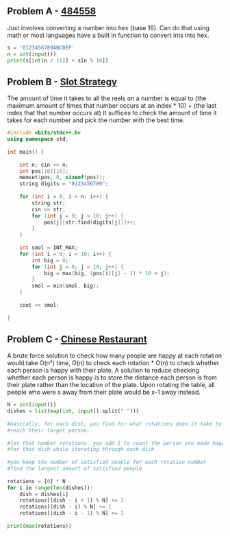 ## Problem A - [484558](https://atcoder.jp/contests/abc271/tasks/abc271_a)

Just involves converting a number into hex (base 16). Can do that using math or most languages have a built in function to convert ints into hex.

```py
s = '0123456789ABCDEF'
n = int(input())
print(s[int(n / 16)] + s[n % 16])
```

## Problem B - [Slot Strategy](https://atcoder.jp/contests/abc252/tasks/abc252_c)

The amount of time it takes to all the reels on a number is equal to (the maximum amount of times that number occurs at an index * 10) + (the last index that that number occurs at)
It suffices to check the amount of time it takes for each number and pick the number with the best time.

```c++
#include <bits/stdc++.h>
using namespace std;
 
int main() {
 
    int n; cin >> n;
    int pos[10][10];
    memset(pos, 0, sizeof(pos));
    string digits = "0123456789";
 
    for (int i = 0; i < n; i++) {
        string str;
        cin >> str;
        for (int j = 0; j < 10; j++) {
            pos[j][str.find(digits[j])]++;
        }
    }
 
    int smol = INT_MAX;
    for (int i = 0; i < 10; i++) {
        int big = 0;
        for (int j = 0; j < 10; j++) {
            big = max(big, (pos[i][j] - 1) * 10 + j);
        }
        smol = min(smol, big);
    }
 
    cout << smol;
 
}
```

## Problem C - [Chinese Restaurant](https://atcoder.jp/contests/abc268/tasks/abc268_c)

A brute force solution to check how many people are happy at each rotation would take O(n²) time, O(n) to check each rotation * O(n) to check whether each person is happy with their plate.
A solution to reduce checking whether each person is happy is to store the distance each person is from their plate rather than the location of the plate. Upon rotating the table, all people who were x away from their plate would be x-1 away instead.

```py
N = int(input())
dishes = list(map(int, input().split(" ")))
 
#basically, for each dish, you find for what rotations does it take to
#reach their target person.
 
#for that number rotations, you add 1 to count the person you made happy
#for that dish while iterating through each dish
 
#you keep the number of satisfied people for each rotation number
#find the largest amount of satisfied people
 
rotations = [0] * N
for i in range(len(dishes)):
    dish = dishes[i]
    rotations[(dish - i + 1) % N] += 1
    rotations[(dish - i) % N] += 1
    rotations[(dish - i - 1) % N] += 1
 
print(max(rotations))
 
```
